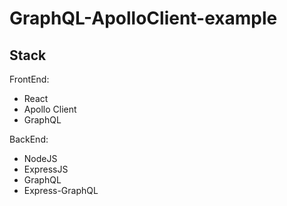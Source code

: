 # GraphQL-ApolloClient-example


## Stack
FrontEnd:
- React
- Apollo Client
- GraphQL

BackEnd:
- NodeJS
- ExpressJS
- GraphQL
- Express-GraphQL
